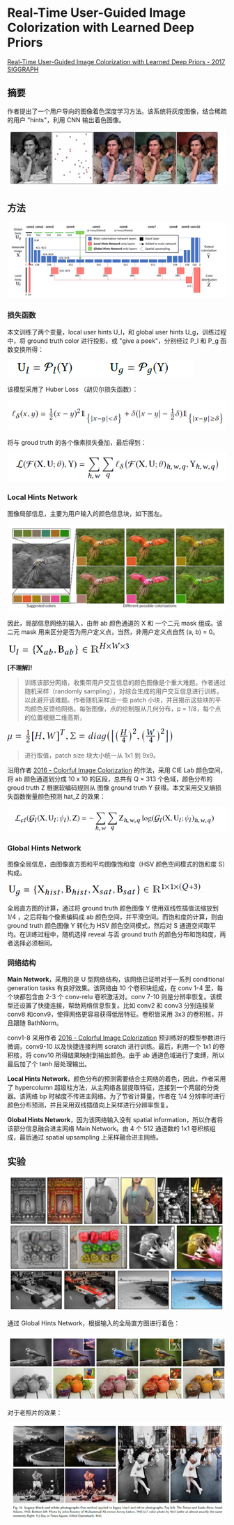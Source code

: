 # Real-Time User-Guided Image Colorization with Learned Deep Priors

[Real-Time User-Guided Image Colorization with Learned Deep Priors - 2017 SIGGRAPH](https://richzhang.github.io/ideepcolor/)



## 摘要

作者提出了一个用户导向的图像着色深度学习方法。该系统将灰度图像，结合稀疏的用户 "hints"，利用 CNN 输出着色图像。

![](pics/1.png)

## 方法

![](pics/2.png)

### 损失函数

本文训练了两个变量，local user hints U_l，和 global user hints U_g，训练过程中，将 ground truth color 进行投影，或 "give a peek"，分别经过 P_l 和 P_g 函数变换所得：

![](pics/f_2.png)

该模型采用了 Huber Loss （胡贝尔损失函数）：

![](pics/f_4.png)

将与 groud truth 的各个像素损失叠加，最后得到：

![](pics/f_5.png)

### Local Hints Network

图像局部信息，主要为用户输入的颜色信息块，如下图左。

![](pics/3.png)

因此，局部信息网络的输入，由带 ab 颜色通道的 X 和 一个二元 mask 组成。该二元 mask 用来区分是否为用户定义点，当然，非用户定义点自然 (a, b) = 0。

![](pics/f_32.png)

**[不理解]!**

> 训练该部分网络，收集带用户交互信息的颜色图像是个重大难题。作者通过随机采样（randomly sampling），对综合生成的用户交互信息进行训练，以此避开该难题。作者随机采样出一些 patch 小块，并且揭示这些块的平均颜色反馈给网络。每张图像，点的绘制服从几何分布，p = 1/8，每个点的位置根据二维高斯，

![](pics/f_2dgaussian.png)

> 进行取值，patch size 块大小统一从 1x1 到 9x9。

沿用作者 [2016 - Colorful Image Colorization]() 的作法，采用 CIE Lab 颜色空间，将 ab 颜色通道划分成 10 x 10 的区段，总共有 Q = 313 个色域，颜色分布的 groud truth Z 根据软编码规则从 图像 ground truth Y 获得。本文采用交叉熵损失函数衡量颜色预测 hat_Z 的效果：

![](pics/f_6.png)



### Global Hints Network

图像全局信息，由图像直方图和平均图像饱和度（HSV 颜色空间模式的饱和度 S）构成。

![](pics/f_33.png)

全局直方图的计算，通过将 ground truth 颜色图像 Y 使用双线性插值法缩放到 1/4 ，之后将每个像素编码成 ab 颜色空间，并平滑空间。而饱和度的计算，则由 ground truth 颜色图像 Y 转化为 HSV 颜色空间模式，然后对 S 通道空间取平均。在训练过程中，随机选择 reveal 与否 ground truth 的颜色分布和饱和度，两者选择必须相同。

### 网络结构

**Main Network**，采用的是 U 型网络结构，该网络已证明对于一系列 conditional generation tasks 有良好效果。该网络由 10 个卷积块组成，在 conv 1-4 里，每个块都包含由 2-3 个 conv-relu 卷积激活对。conv 7-10 则是分辨率恢复。该模型还设置了快捷连接，帮助网络信息恢复。比如 conv2 和 conv3 分别连接至 conv8 和conv9，使得网络更容易获得低层特征。卷积皆采用 3x3 的卷积核，并且跟随 BathNorm。

conv1-8 采用作者 [2016 - Colorful Image Colorization]() 预训练好的模型参数进行微调，conv9-10 以及快捷连接利用 scratch 进行训练。最后，利用一个 1x1 的卷积核，将 conv10 所得结果映射到输出颜色。由于 ab 通道色域进行了束缚，所以最后加了个 tanh 层处理输出。

**Local Hints Network**，颜色分布的预测需要结合主网络的着色，因此，作者采用了 hypercolumn 超级柱方法，从主网络各层提取特征，连接到一个两层的分类器。该网络 bp 时梯度不传进主网络。为了节省计算量，作者在 1/4 分辨率时进行颜色分布预测，并且采用双线插值向上采样进行分辨率恢复。

**Global Hints Network**，因为该网络输入没有 spatial information，所以作者将该部分信息融合进主网络 Main Network。由 4 个 512 通道数的 1x1 卷积核组成，最后通过 spatial upsampling 上采样融合进主网络。

## 实验

![](pics/5.png)

通过 Global Hints Network，根据输入的全局直方图进行着色：

![](pics/9.png)

对于老照片的效果：

![](pics/10.png)

